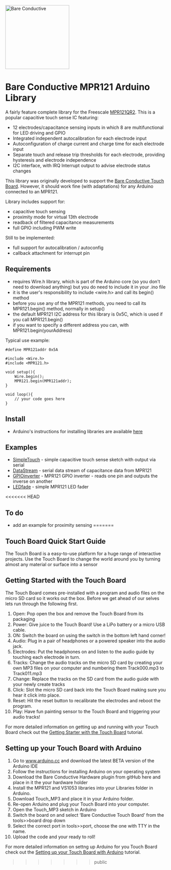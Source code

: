 <a href="http://www.bareconductive.com/"><img src="https://www.dropbox.com/s/5c4yatkrnqqbgrm/BareConductive.LOGO_553x221.jpg?dl=1" width="200px" alt="Bare Conductive" /></a>

# Bare Conductive MPR121 Arduino Library

A fairly feature complete library for the Freescale [MPR121QR2](http://www.freescale.com/files/sensors/doc/data_sheet/MPR121.pdf). This is a popular capacitive touch sense IC featuring:

* 12 electrodes/capacitance sensing inputs in which 8 are 
multifunctional for LED driving and GPIO
* Integrated independent autocalibration for each electrode input
* Autoconfiguration of charge current and charge time for each 
electrode input
* Separate touch and release trip thresholds for each electrode, 
providing hysteresis and electrode independence 
* I2C interface, with IRQ Interrupt output to advise electrode status 
changes

This library was originally developed to support the [Bare Conductive Touch Board](http://www.bareconductive.com/touch-board). However, it should work fine (with adaptations) for any Arduino connected to an MPR121.

Library includes support for:

* capacitive touch sensing
* proximity mode for virtual 13th electrode
* readback of filtered capacitance measurements
* full GPIO including PWM write

Still to be implemented:

* full support for autocalibration / autoconfig
* callback attachment for interrupt pin

## Requirements

* requires Wire.h library, which is part of the Arduino core (so you don't need to download anything) but you do need to include it in your .ino file
* it is the user's responsibility to include <wire.h> and  call its begin() method
* before you use any of the MPR121 methods, you need to call its MPR121.begin() method, normally in setup()
* the default MPR121 I2C address for this library is 0x5C, which is used if you call MPR121.begin()
* if you want to specify a different address you can, with MPR121.begin(yourAddress)

Typical use example:

```
#define MPR121addr 0x5A

#include <Wire.h>
#include <MPR121.h>

void setup(){
	Wire.begin();
	MPR121.begin(MPR121addr);
}

void loop(){
	// your code goes here
}
```

## Install

* Arduino's instructions for installing libraries are available [here](http://arduino.cc/en/Guide/Libraries)


## Examples

* [SimpleTouch](./MPR121/Examples/SimpleTouch/) - simple capacitive touch sense sketch with output via serial
* [DataStream](./MPR121/Examples/DataStream/) - serial data stream of capacitance data from MPR121
* [GPIOinverter](./MPR121/Examples/GPIOinverter/) - MPR121 GPIO inverter - reads one pin and outputs the inverse on another
* [LEDfade](./MPR121/Examples/LEDfade/) - simple MPR121 LED fader

<<<<<<< HEAD
## To do 
* add an example for proximity sensing
=======
## Touch Board Quick Start Guide

The Touch Board is a easy-to-use platform for a huge range of interactive projects. Use the Touch Board to change the world around you by turning almost any material or surface into a sensor

## Getting Started with the Touch Board

The Touch Board comes pre-installed with a program and audio files on the micro SD card so it works out the box. Before we get ahead of our selves lets run through the following first.

1.	Open: Pop open the box and remove the Touch Board from its packaging
2.	Power: Give juice to the Touch Board! Use a LiPo battery or a micro USB cable.
3. 	ON: Switch the board on using the switch in the bottom left hand corner!
4. 	Audio: Plug in a pair of headphones or a powered speaker into the audio jack.
5.	Electrodes: Put the headphones on and listen to the audio guide by touching each electrode in turn. 
6.	Tracks: Change the audio tracks on the micro SD card by creating your own MP3 files on your computer and numbering them Track000.mp3 to Track011.mp3
7.	Change: Replace the tracks on the SD card from the audio guide with your newly create tracks
8. 	Click: Slot the micro SD card back into the Touch Board making sure you hear it click into place.
9. 	Reset: Hit the reset button to recalibrate the electrodes and reboot the program.
10.	Play: Have fun painting sensor to the Touch Board and triggering your audio tracks!

For more detailed information on getting up and running with your Touch Board check out the [Getting Starter with the Touch Board](http://www.bareconductive.com/make/introducing-the-touch-board/) tutorial.

## Setting up your Touch Board with Arduino 

1.	Go to www.arduino.cc and download the latest BETA version of the Arduino IDE
2.	Follow the instructions for installing Arduino on your operating system
3.	Download the Bare Conductive Hardware plugin from gitHub here and place in it the your hardware holder
4. 	Install the MPR121 and VS1053 libraries into your Libraries folder in Arduino.
5. 	Download Touch_MP3 and place it in your Arduino folder.
6.	Re-open Arduino and plug your Touch Board into your computer.
7.	Open the Touch_MP3 sketch in Arduino
8. 	Switch the board on and select ‘Bare Conductive Touch Board’ from the tools>>board drop down
9.	Select the correct port in tools>>port, choose the one with TTY in the name.
10.	Upload the code and your ready to roll!

For more detailed information on settng up Arduino for you Touch Board check out the [Setting up your Touch Board with Arduino](http://www.bareconductive.com/make/setting-up-arduino-with-your-touch-board/) tutorial.
>>>>>>> public

